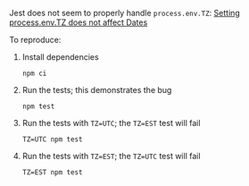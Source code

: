 Jest does not seem to properly handle `process.env.TZ`: [Setting process.env.TZ does not affect Dates](https://github.com/facebook/jest/issues/9856)

To reproduce:

1. Install dependencies

   ```
   npm ci
   ```

1. Run the tests; this demonstrates the bug

   ```
   npm test
   ```

1. Run the tests with `TZ=UTC`; the `TZ=EST` test will fail

   ```
   TZ=UTC npm test
   ```

1. Run the tests with `TZ=EST`; the `TZ=UTC` test will fail

   ```
   TZ=EST npm test
   ```
